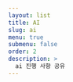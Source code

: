 ```yaml
---
layout: list
title: AI
slug: ai
menu: true
submenu: false
order: 2
description: >
  ai 진행 사항 공유
---
```

